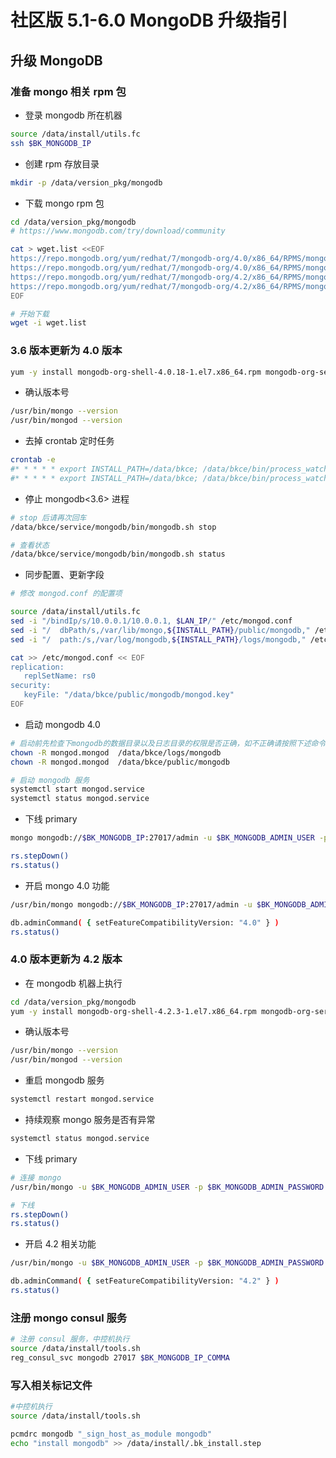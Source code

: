 # 社区版 5.1-6.0 MongoDB 升级指引

## 升级 MongoDB

### 准备 mongo 相关 rpm 包

- 登录 mongodb 所在机器

```bash
source /data/install/utils.fc
ssh $BK_MONGODB_IP
```

- 创建 rpm 存放目录

```bash
mkdir -p /data/version_pkg/mongodb
```

- 下载 mongo rpm 包

```bash
cd /data/version_pkg/mongodb
# https://www.mongodb.com/try/download/community

cat > wget.list <<EOF
https://repo.mongodb.org/yum/redhat/7/mongodb-org/4.0/x86_64/RPMS/mongodb-org-shell-4.0.18-1.el7.x86_64.rpm
https://repo.mongodb.org/yum/redhat/7/mongodb-org/4.0/x86_64/RPMS/mongodb-org-server-4.0.18-1.el7.x86_64.rpm
https://repo.mongodb.org/yum/redhat/7/mongodb-org/4.2/x86_64/RPMS/mongodb-org-shell-4.2.3-1.el7.x86_64.rpm
https://repo.mongodb.org/yum/redhat/7/mongodb-org/4.2/x86_64/RPMS/mongodb-org-server-4.2.3-1.el7.x86_64.rpm
EOF

# 开始下载
wget -i wget.list
```

### 3.6 版本更新为 4.0 版本

```bash
yum -y install mongodb-org-shell-4.0.18-1.el7.x86_64.rpm mongodb-org-server-4.0.18-1.el7.x86_64.rpm
```

- 确认版本号

```bash
/usr/bin/mongo --version
/usr/bin/mongod --version
```

- 去掉 crontab 定时任务

```bash
crontab -e
#* * * * * export INSTALL_PATH=/data/bkce; /data/bkce/bin/process_watch mongodb >/dev/null 2>&1
#* * * * * export INSTALL_PATH=/data/bkce; /data/bkce/bin/process_watch consul >/dev/null 2>&1
```

- 停止 mongodb<3.6> 进程

```bash
# stop 后请再次回车
/data/bkce/service/mongodb/bin/mongodb.sh stop

# 查看状态
/data/bkce/service/mongodb/bin/mongodb.sh status
```

- 同步配置、更新字段

```bash
# 修改 mongod.conf 的配置项

source /data/install/utils.fc
sed -i "/bindIp/s/10.0.0.1/10.0.0.1, $LAN_IP/" /etc/mongod.conf
sed -i "/  dbPath/s,/var/lib/mongo,${INSTALL_PATH}/public/mongodb," /etc/mongod.conf
sed -i "/  path:/s,/var/log/mongodb,${INSTALL_PATH}/logs/mongodb," /etc/mongod.conf

cat >> /etc/mongod.conf << EOF
replication:
   replSetName: rs0
security:
   keyFile: "/data/bkce/public/mongodb/mongod.key"
EOF
```

- 启动 mongodb 4.0

```bash
# 启动前先检查下mongodb的数据目录以及日志目录的权限是否正确，如不正确请按照下述命令执行
chown -R mongod.mongod  /data/bkce/logs/mongodb
chown -R mongod.mongod  /data/bkce/public/mongodb

# 启动 mongodb 服务
systemctl start mongod.service
systemctl status mongod.service
```

- 下线 primary

```bash
mongo mongodb://$BK_MONGODB_IP:27017/admin -u $BK_MONGODB_ADMIN_USER -p $BK_MONGODB_ADMIN_PASSWORD

rs.stepDown()
rs.status()
```

- 开启 mongo 4.0 功能

```bash
/usr/bin/mongo mongodb://$BK_MONGODB_IP:27017/admin -u $BK_MONGODB_ADMIN_USER -p $BK_MONGODB_ADMIN_PASSWORD

db.adminCommand( { setFeatureCompatibilityVersion: "4.0" } )
rs.status()
```

### 4.0 版本更新为 4.2 版本

- 在 mongodb 机器上执行

```bash
cd /data/version_pkg/mongodb
yum -y install mongodb-org-shell-4.2.3-1.el7.x86_64.rpm mongodb-org-server-4.2.3-1.el7.x86_64.rpm
```

- 确认版本号

```bash
/usr/bin/mongo --version
/usr/bin/mongod --version
```

- 重启 mongodb 服务

```bash
systemctl restart mongod.service
```

- 持续观察 mongo 服务是否有异常

```bash
systemctl status mongod.service
```

- 下线 primary

```bash
# 连接 mongo
/usr/bin/mongo -u $BK_MONGODB_ADMIN_USER -p $BK_MONGODB_ADMIN_PASSWORD mongodb://$BK_MONGODB_IP:27017/admin?replicaSet=rs0

# 下线
rs.stepDown()
rs.status()
```

- 开启 4.2 相关功能

```bash
/usr/bin/mongo -u $BK_MONGODB_ADMIN_USER -p $BK_MONGODB_ADMIN_PASSWORD mongodb://$BK_MONGODB_IP:27017/admin?replicaSet=rs0

db.adminCommand( { setFeatureCompatibilityVersion: "4.2" } )
rs.status()
```

### 注册 mongo consul 服务

```bash
# 注册 consul 服务，中控机执行
source /data/install/tools.sh
reg_consul_svc mongodb 27017 $BK_MONGODB_IP_COMMA
```

### 写入相关标记文件

```bash
#中控机执行
source /data/install/tools.sh

pcmdrc mongodb "_sign_host_as_module mongodb"
echo "install mongodb" >> /data/install/.bk_install.step
```

